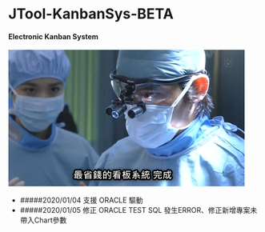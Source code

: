 # JTool-KanbanSys-BETA
#### Electronic Kanban System

![image](https://github.com/ucandoit1010/JTool-KanbanSys/blob/master/2020-01-17_22h09_09.png)

* #####2020/01/04 支援 ORACLE 驅動
* #####2020/01/05 修正 ORACLE TEST SQL 發生ERROR、修正新增專案未帶入Chart參數
